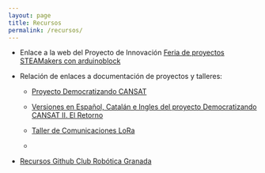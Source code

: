 ```yaml
---
layout: page
title: Recursos
permalink: /recursos/
---
```


* Enlace a la web del Proyecto de Innovación [Feria de proyectos STEAMakers con arduinoblock](https://feriasteamakers.org/)
* Relación de enlaces a documentación de proyectos y talleres:

  - [Proyecto Democratizando CANSAT](https://clubroboticagranada.github.io/democratizandoCansat/)

  - [Versiones en Español, Catalán e Ingles del proyecto Democratizando CANSAT II. El Retorno](https://github.com/clubroboticagranada/Versions-of-our-projects)

  - [Taller de Comunicaciones LoRa](https://clubroboticagranada.github.io/taller_lora_arduinoblocks/)
  
  - 

* [Recursos Github Club Robótica Granada](https://github.com/clubroboticagranada/recursos)
